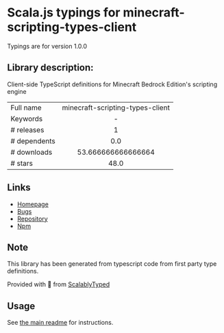 
# Scala.js typings for minecraft-scripting-types-client

Typings are for version 1.0.0

## Library description:
Client-side TypeScript definitions for Minecraft Bedrock Edition's scripting engine

|                    |                 |
| ------------------ | :-------------: |
| Full name          | minecraft-scripting-types-client |
| Keywords           | - |
| # releases         | 1 |
| # dependents       | 0.0 |
| # downloads        | 53.666666666666664 |
| # stars            | 48.0 |

## Links
- [Homepage](https://github.com/minecraft-addon-tools/minecraft-scripting-types)
- [Bugs](https://github.com/minecraft-addon-tools/minecraft-scripting-types/issues)
- [Repository](https://github.com/minecraft-addon-tools/minecraft-scripting-types)
- [Npm](https://www.npmjs.com/package/minecraft-scripting-types-client)
    


## Note
This library has been generated from typescript code from first party type definitions.

Provided with :purple_heart: from [ScalablyTyped](https://github.com/oyvindberg/ScalablyTyped)

## Usage
See [the main readme](../../readme.md) for instructions.


